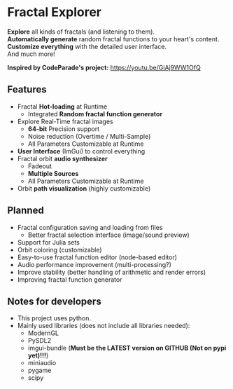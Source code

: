 # Fractal Explorer
**Explore** all kinds of fractals (and listening to them).<br>
**Automatically generate** random fractal functions to your heart's content.<br>
**Customize everything** with the detailed user interface.<br>
And much more!

**Inspired by CodeParade's project:**
https://youtu.be/GiAj9WW1OfQ

Features
---------------
* Fractal **Hot-loading** at Runtime
  * Integrated **Random fractal function generator**
* Explore Real-Time fractal images
  * **64-bit** Precision support
  * Noise reduction (Overtime / Multi-Sample)
  * All Parameters Customizable at Runtime
* **User Interface** (ImGui) to control everything
* Fractal orbit **audio synthesizer**
  * Fadeout
  * **Multiple Sources**
  * All Parameters Customizable at Runtime
* Orbit **path visualization** (highly customizable)

Planned
---------------
* Fractal configuration saving and loading from files
  * Better fractal selection interface (image/sound preview)
* Support for Julia sets
* Orbit coloring (customizable)
* Easy-to-use fractal function editor (node-based editor)
* Audio performance improvement (multi-processing?)
* Improve stability (better handling of arithmetic and render errors)
* Improving fractal function generator

Notes for developers
---------------
* This project uses python.
* Mainly used libraries (does not include all libraries needed):
  * ModernGL
  * PySDL2
  * imgui-bundle (**Must be the LATEST version on GITHUB (Not on pypi yet)!!!**)
  * miniaudio
  * pygame
  * scipy
